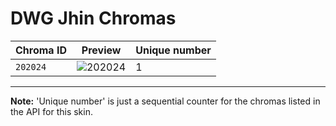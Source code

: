 # DWG Jhin Chromas

| Chroma ID | Preview | Unique number |
|---|---|---|
| `202024` | ![202024](https://raw.communitydragon.org/latest/plugins/rcp-be-lol-game-data/global/default/v1/champion-chroma-images/202/202024.png) | 1 |

---

**Note:** 'Unique number' is just a sequential counter for the chromas listed in the API for this skin.